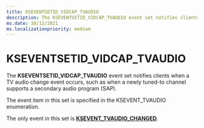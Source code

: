 ```yaml
---
title: KSEVENTSETID_VIDCAP_TVAUDIO
description: The KSEVENTSETID_VIDCAP_TVAUDIO event set notifies clients when a TV audio change event occurs.
ms.date: 10/12/2021
ms.localizationpriority: medium
---
```


# KSEVENTSETID_VIDCAP_TVAUDIO

The **KSEVENTSETID_VIDCAP_TVAUDIO** event set notifies clients when a TV audio change event occurs, such as when a newly tuned-to channel supports a secondary audio program (SAP).

The event item in this set is specified in the KSEVENT_TVAUDIO enumeration.

The only event in this set is [**KSEVENT_TVAUDIO_CHANGED**](ksevent-tvaudio-changed.md).
